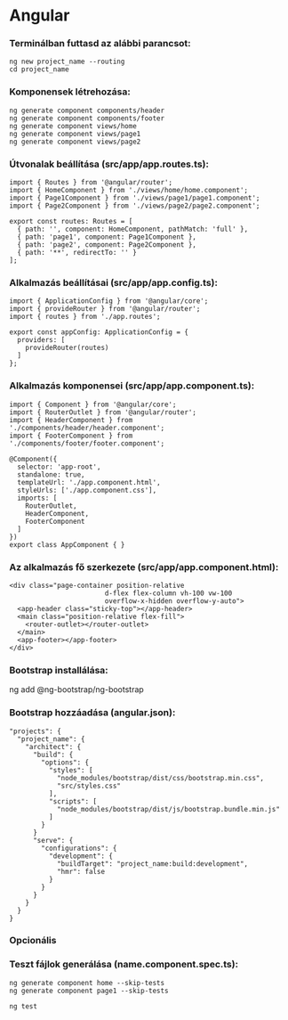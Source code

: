 # Angular 

### Terminálban futtasd az alábbi parancsot:
```
ng new project_name --routing
cd project_name
```

### Komponensek létrehozása:
```
ng generate component components/header
ng generate component components/footer
ng generate component views/home
ng generate component views/page1
ng generate component views/page2
```

### Útvonalak beállítása (src/app/app.routes.ts):
```
import { Routes } from '@angular/router';
import { HomeComponent } from './views/home/home.component';
import { Page1Component } from './views/page1/page1.component';
import { Page2Component } from './views/page2/page2.component';

export const routes: Routes = [
  { path: '', component: HomeComponent, pathMatch: 'full' },
  { path: 'page1', component: Page1Component },
  { path: 'page2', component: Page2Component },
  { path: '**', redirectTo: '' }
];
```

### Alkalmazás beállításai (src/app/app.config.ts):
```
import { ApplicationConfig } from '@angular/core';
import { provideRouter } from '@angular/router';
import { routes } from './app.routes';

export const appConfig: ApplicationConfig = {
  providers: [
    provideRouter(routes)
  ]
};
```

### Alkalmazás komponensei (src/app/app.component.ts):
```
import { Component } from '@angular/core';
import { RouterOutlet } from '@angular/router';
import { HeaderComponent } from './components/header/header.component';
import { FooterComponent } from './components/footer/footer.component';

@Component({
  selector: 'app-root',
  standalone: true,
  templateUrl: './app.component.html',
  styleUrls: ['./app.component.css'],
  imports: [
    RouterOutlet,
    HeaderComponent,
    FooterComponent
  ]
})
export class AppComponent { }
```

### Az alkalmazás fő szerkezete (src/app/app.component.html):
```
<div class="page-container position-relative
						d-flex flex-column vh-100 vw-100
						overflow-x-hidden overflow-y-auto">
  <app-header class="sticky-top"></app-header>
  <main class="position-relative flex-fill">
    <router-outlet></router-outlet>
  </main>
  <app-footer></app-footer>
</div>
```


### Bootstrap installálása:
ng add @ng-bootstrap/ng-bootstrap


### Bootstrap hozzáadása (angular.json):
```
"projects": {
  "project_name": {
    "architect": {
      "build": {
        "options": {
          "styles": [
            "node_modules/bootstrap/dist/css/bootstrap.min.css",
            "src/styles.css"
          ],
          "scripts": [
            "node_modules/bootstrap/dist/js/bootstrap.bundle.min.js"
          ]
        }
      }
      "serve": {
        "configurations": {
          "development": {
            "buildTarget": "project_name:build:development",
            "hmr": false
          }
        }
      }
    }
  }
}
```

### Opcionális
### Teszt fájlok generálása (name.component.spec.ts):
```
ng generate component home --skip-tests
ng generate component page1 --skip-tests

ng test
```
